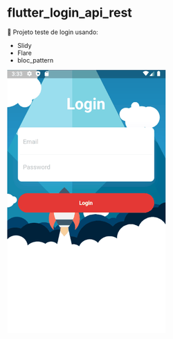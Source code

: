# flutter_login_api_rest

:dart: Projeto teste de login usando:
- Slidy
- Flare
- bloc_pattern


![alt text](login.gif)
